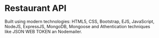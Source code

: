 # Restaurant API

Built using modern technologies: HTML5, CSS, Bootstrap, EJS, JavaScript, NodeJS, ExpressJS, MongoDB, Mongoose and Athentication techniques like JSON WEB TOKEN an Nodemailer.
